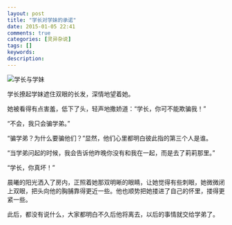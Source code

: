```yaml
---
layout: post
title: "学长对学妹的承诺"
date: 2015-01-05 22:41
comments: true
categories: [灵异杂说]
tags: []
keywords: 
description: 
---
```

![学长与学妹](http://gx.people.com.cn/NMediaFile/2014/0605/LOCAL201406051149000371545493470.jpg)

学长撩起学妹遮住双眼的长发，深情地望着她。

她被看得有点害羞，低下了头，轻声地撒娇道：“学长，你可不能欺骗我！”

“不会，我只会骗学弟。”

<!--more-->
“骗学弟？为什么要骗他们？”显然，他们心里都明白彼此指的第三个人是谁。

“当学弟问起的时候，我会告诉他昨晚你没有和我在一起，而是去了莉莉那里。”

“学长，你真坏！”

晨曦的阳光洒入了房内，正照着她那双明晰的眼睛，让她觉得有些刺眼，她微微闭上双眼，把头向他的胸脯靠得更近一些。他也顺势把她搂进了自己的怀里，搂得更紧一些。

此后，都没有说什么，大家都明白不久后他将离去，以后的事情就交给学弟了。